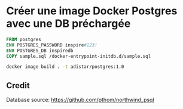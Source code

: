 # Créer une image Docker Postgres avec une DB préchargée

```Dockerfile
FROM postgres
ENV POSTGRES_PASSWORD inspire#123!
ENV POSTGRES_DB inspiredb
COPY sample.sql /docker-entrypoint-initdb.d/sample.sql
```

```bash
docker image build . -t adistar/postgres:1.0
```

## Credit

Database source: https://github.com/pthom/northwind_psql
